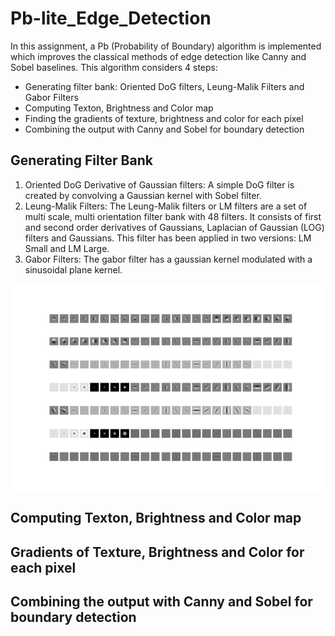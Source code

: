 # Pb-lite_Edge_Detection

In this assignment, a Pb (Probability of Boundary) algorithm is implemented which improves the classical methods of edge detection like Canny and Sobel baselines. This algorithm considers 4 steps:
- Generating filter bank: Oriented DoG filters, Leung-Malik Filters and Gabor Filters
- Computing Texton, Brightness and Color map
- Finding the gradients of texture, brightness and color for each pixel
- Combining the output with Canny and Sobel for boundary detection

## Generating Filter Bank
1. Oriented DoG Derivative of Gaussian filters: A simple DoG filter is created by convolving a Gaussian kernel with Sobel filter.
2. Leung-Malik Filters: The Leung-Malik filters or LM filters are a set of multi scale, multi orientation filter bank with 48 filters. It consists of first and second order derivatives of Gaussians, Laplacian of Gaussian (LOG) filters and Gaussians. This filter has been applied in two versions: LM Small and LM Large.
3. Gabor Filters: The gabor filter has a gaussian kernel modulated with a sinusoidal plane kernel.

<img src="Responses/Filters/Filter_Bank.png"  align="center" alt="Undistorted" width="500"/>

## Computing Texton, Brightness and Color map

## Gradients of Texture, Brightness and Color for each pixel


## Combining the output with Canny and Sobel for boundary detection
